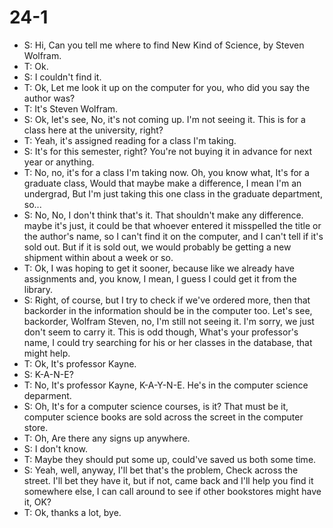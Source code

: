 # 24-1
+ S: Hi, Can you tell me where to find New Kind of Science, by Steven Wolfram.
+ T: Ok.
+ S: I couldn't find it.
+ T: Ok, Let me look it up on the computer for you, who did you say the author was?
+ T: It's Steven Wolfram.
+ S: Ok, let's see, No, it's not coming up. I'm not seeing it. This is for a class here at the university, right?
+ T: Yeah, it's assigned reading for a class I'm taking.
+ S: It's for this semester, right? You're not buying it in advance for next year or anything.
+ T: No, no, it's for a class I'm taking now. Oh, you know what, It's for a graduate class, Would that maybe make a difference, I mean I'm an undergrad, But I'm just taking this one class in the graduate department, so...
+ S: No, No, I don't think that's it. That shouldn't make any difference. maybe it's just, it could be that whoever entered it misspelled the title or the author's name, so I can't find it on the computer, and I can't tell if it's sold out. But if it is sold out, we would probably be getting a new shipment within about a week or so.
+ T: Ok, I was hoping to get it sooner, because like we already have assignments and, you know, I mean, I guess I could get it from the library.
+ S: Right, of course, but I try to check if we've ordered more, then that backorder in the information should be in the computer too. Let's see, backorder, Wolfram Steven, no, I'm still not seeing it. I'm sorry, we just don't seem to carry it. This is odd though, What's your professor's name, I could try searching for his or her classes in the database, that might help.
+ T: Ok, It's professor Kayne.
+ S: K-A-N-E?
+ T: No, It's professor Kayne, K-A-Y-N-E. He's in the computer science deparment.
+ S: Oh, It's for a computer science courses, is it? That must be it, computer science books are sold across the screet in the computer store.
+ T: Oh, Are there any signs up anywhere.
+ S: I don't know.
+ T: Maybe they should put some up, could've saved us both some time.
+ S: Yeah, well, anyway, I'll bet that's the problem, Check across the street. I'll bet they have it, but if not, came back and I'll help you find it somewhere else, I can call around to see if other bookstores might have it, OK?
+ T: Ok, thanks a lot, bye.